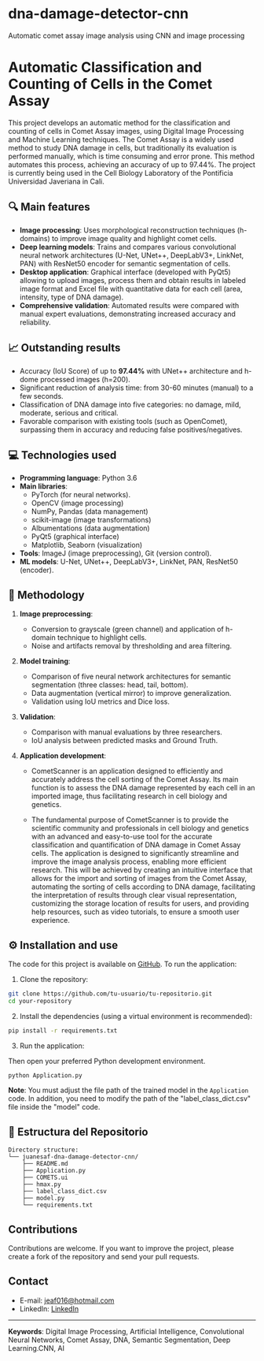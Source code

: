 # dna-damage-detector-cnn
Automatic comet assay image analysis using CNN and image processing


# Automatic Classification and Counting of Cells in the Comet Assay
This project develops an automatic method for the classification and counting of cells in Comet Assay images, using Digital Image Processing and Machine Learning techniques. The Comet Assay is a widely used method to study DNA damage in cells, but traditionally its evaluation is performed manually, which is time consuming and error prone. This method automates this process, achieving an accuracy of up to 97.44%.
The project is currently being used in the Cell Biology Laboratory of the Pontificia Universidad Javeriana in Cali.

## 🔍 Main features
- **Image processing**: Uses morphological reconstruction techniques (h-domains) to improve image quality and highlight comet cells.
- **Deep learning models**: Trains and compares various convolutional neural network architectures (U-Net, UNet++, DeepLabV3+, LinkNet, PAN) with ResNet50 encoder for semantic segmentation of cells.
- **Desktop application**: Graphical interface (developed with PyQt5) allowing to upload images, process them and obtain results in labeled image format and Excel file with quantitative data for each cell (area, intensity, type of DNA damage).
- **Comprehensive validation**: Automated results were compared with manual expert evaluations, demonstrating increased accuracy and reliability.

## 📈 Outstanding results
- Accuracy (IoU Score) of up to **97.44%** with UNet++ architecture and h-dome processed images (h=200).
- Significant reduction of analysis time: from 30-60 minutes (manual) to a few seconds.
- Classification of DNA damage into five categories: no damage, mild, moderate, serious and critical.
- Favorable comparison with existing tools (such as OpenComet), surpassing them in accuracy and reducing false positives/negatives.

## 💻 Technologies used
- **Programming language**: Python 3.6
- **Main libraries**:
  - PyTorch (for neural networks).
  - OpenCV (image processing)
  - NumPy, Pandas (data management)
  - scikit-image (image transformations)
  - Albumentations (data augmentation)
  - PyQt5 (graphical interface)
  - Matplotlib, Seaborn (visualization)
- **Tools**: ImageJ (image preprocessing), Git (version control).
- **ML models**: U-Net, UNet++, DeepLabV3+, LinkNet, PAN, ResNet50 (encoder).
## 🔄 Methodology
1. **Image preprocessing**:
   - Conversion to grayscale (green channel) and application of h-domain technique to highlight cells.
   - Noise and artifacts removal by thresholding and area filtering.
2. **Model training**:
   - Comparison of five neural network architectures for semantic segmentation (three classes: head, tail, bottom).
   - Data augmentation (vertical mirror) to improve generalization.
   - Validation using IoU metrics and Dice loss.
     
3. **Validation**:
   - Comparison with manual evaluations by three researchers.
   - IoU analysis between predicted masks and Ground Truth.
  
4. **Application development**:
   - CometScanner is an application designed to efficiently and accurately address the cell sorting of the Comet Assay. Its main function is to assess the DNA damage represented by each cell in an imported image, thus facilitating research in cell biology and genetics.
   
   - The fundamental purpose of CometScanner is to provide the scientific community and professionals in cell biology and genetics with an advanced and easy-to-use tool for the accurate classification and quantification of DNA damage in Comet Assay cells. The application is designed to significantly streamline and improve the image analysis process, enabling more efficient research. This will be achieved by creating an intuitive interface that allows for the import and sorting of images from the Comet Assay, automating the sorting of cells according to DNA damage, facilitating the interpretation of results through clear visual representation, customizing the storage location of results for users, and providing help resources, such as video tutorials, to ensure a smooth user experience.

## ⚙️ Installation and use
The code for this project is available on [GitHub](https://github.com/JuanesAF/dna-damage-detector-cnn). To run the application:
1. Clone the repository:
 ```bash
 git clone https://github.com/tu-usuario/tu-repositorio.git
 cd your-repository
 ```
2. Install the dependencies (using a virtual environment is recommended):
 ```bash
 pip install -r requirements.txt
 ```
3. Run the application:

Then open your preferred Python development environment.

  ```bash
 python Application.py
 ````
**Note**: You must adjust the file path of the trained model in the ``Application`` code. In addition, you need to modify the path of the "label_class_dict.csv" file inside the "model" code.

## 📁 Estructura del Repositorio

```plaintext
Directory structure:
└── juanesaf-dna-damage-detector-cnn/
    ├── README.md
    ├── Application.py
    ├── COMETS.ui
    ├── hmax.py
    ├── label_class_dict.csv
    ├── model.py
    └── requirements.txt
```
## Contributions
Contributions are welcome. If you want to improve the project, please create a fork of the repository and send your pull requests.

## Contact
- E-mail: [jeaf016@hotmail.com](mailto:jeaf016@hotmail.com)
- LinkedIn: [LinkedIn](https://www.linkedin.com/in/juanesacostaf)
---
**Keywords**: Digital Image Processing, Artificial Intelligence, Convolutional Neural Networks, Comet Assay, DNA, Semantic Segmentation, Deep Learning.CNN, AI
